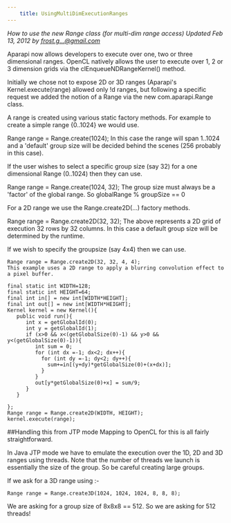 ```yaml
---
    title: UsingMultiDimExecutionRanges
---
```


*How to use the new Range class (for multi-dim range access) Updated Feb 13, 2012 by frost.g...@gmail.com*

Aparapi now allows developers to execute over one, two or three dimensional ranges. OpenCL natively allows the user to execute over 1, 2 or 3 dimension grids via the clEnqueueNDRangeKernel() method.

Initially we chose not to expose 2D or 3D ranges (Aparapi's Kernel.execute(range) allowed only !d ranges, but following a specific request we added the notion of a Range via the new com.aparapi.Range class.

A range is created using various static factory methods. For example to create a simple range {0..1024} we would use.

Range range = Range.create(1024);
In this case the range will span 1..1024 and a 'default' group size will be decided behind the scenes (256 probably in this case).

If the user wishes to select a specific group size (say 32) for a one dimensional Range (0..1024) then they can use.

Range range = Range.create(1024, 32);
The group size must always be a 'factor' of the global range. So globalRange % groupSize == 0

For a 2D range we use the Range.create2D(...) factory methods.

Range range = Range.create2D(32, 32);
The above represents a 2D grid of execution 32 rows by 32 columns. In this case a default group size will be determined by the runtime.

If we wish to specify the groupsize (say 4x4) then we can use.

    Range range = Range.create2D(32, 32, 4, 4);
    This example uses a 2D range to apply a blurring convolution effect to a pixel buffer.

    final static int WIDTH=128;
    final static int HEIGHT=64;
    final int in[] = new int[WIDTH*HEIGHT];
    final int out[] = new int[WIDTH*HEIGHT];
    Kernel kernel = new Kernel(){
       public void run(){
          int x = getGlobalId(0);
          int y = getGlobalId(1);
          if (x>0 && x<(getGlobalSize(0)-1) && y>0 && y<(getGlobalSize(0)-1)){
             int sum = 0;
             for (int dx =-1; dx<2; dx++){
               for (int dy =-1; dy<2; dy++){
                 sum+=in[(y+dy)*getGlobalSize(0)+(x+dx)];
               }
             }
             out[y*getGlobalSize(0)+x] = sum/9;
          }
       }

    };
    Range range = Range.create2D(WIDTH, HEIGHT);
    kernel.execute(range);

##Handling this from JTP mode
Mapping to OpenCL for this is all fairly straightforward.

In Java JTP mode we have to emulate the execution over the 1D, 2D and 3D ranges using threads. Note that the number of threads we launch is essentially the size of the group. So be careful creating large groups.

If we ask for a 3D range using :-

    Range range = Range.create3D(1024, 1024, 1024, 8, 8, 8);

We are asking for a group size of 8x8x8 == 512. So we are asking for 512 threads!